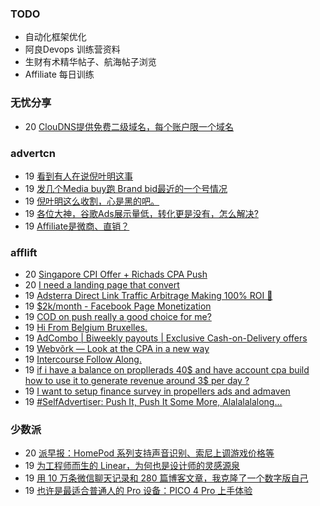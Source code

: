 ### TODO
-  自动化框架优化
-  阿良Devops 训练营资料
-  生财有术精华帖子、航海帖子浏览
-  Affiliate 每日训练

### 无忧分享
<!-- ruyo:START -->
-  20 [ClouDNS提供免费二级域名，每个账户限一个域名](https://51.ruyo.net/18345.html)<!-- ruyo:END -->

### advertcn
<!-- advertcn:START -->
-  19 [看到有人在说倪叶明这事](https://www.advertcn.com/forum.php?mod=viewthread&tid=110003)
-  19 [发几个Media buy跑 Brand bid最近的一个号情况](https://www.advertcn.com/forum.php?mod=viewthread&tid=109999)
-  19 [倪叶明这么收割，心是黑的吧。](https://www.advertcn.com/forum.php?mod=viewthread&tid=109998)
-  19 [各位大神，谷歌Ads展示量低，转化更是没有，怎么解决?](https://www.advertcn.com/forum.php?mod=viewthread&tid=109993)
-  19 [Affiliate是微商、直销？](https://www.advertcn.com/forum.php?mod=viewthread&tid=109991)<!-- advertcn:END -->

### afflift
<!-- afflift:START -->
-  20 [Singapore CPI Offer + Richads CPA Push](https://afflift.com/f/threads/singapore-cpi-offer-richads-cpa-push.10772/)
-  20 [I need a landing page that convert](https://afflift.com/f/threads/i-need-a-landing-page-that-convert.10754/)
-  19 [Adsterra Direct Link Traffic Arbitrage Making 100% ROI 🚀](https://afflift.com/f/threads/adsterra-direct-link-traffic-arbitrage-making-100-roi-%F0%9F%9A%80.10770/)
-  19 [$2k/month - Facebook Page Monetization](https://afflift.com/f/threads/2k-month-facebook-page-monetization.10637/)
-  19 [COD on push really a good choice for me?](https://afflift.com/f/threads/cod-on-push-really-a-good-choice-for-me.10741/)
-  19 [Hi From Belgium Bruxelles.](https://afflift.com/f/threads/hi-from-belgium-bruxelles.10765/)
-  19 [AdCombo | Biweekly payouts | Exclusive Cash-on-Delivery offers](https://afflift.com/f/threads/adcombo-biweekly-payouts-exclusive-cash-on-delivery-offers.3509/)
-  19 [Webvõrk — Look at the CPA in a new way](https://afflift.com/f/threads/webv%C3%B5rk-%E2%80%94-look-at-the-cpa-in-a-new-way.2820/)
-  19 [Intercourse Follow Along.](https://afflift.com/f/threads/intercourse-follow-along.10764/)
-  19 [if i have a balance on propllerads 40$ and have account cpa build how to use it to generate revenue around 3$ per day ?](https://afflift.com/f/threads/if-i-have-a-balance-on-propllerads-40-and-have-account-cpa-build-how-to-use-it-to-generate-revenue-around-3-per-day.10769/)
-  19 [I want to setup finance survey in propellers ads and admaven](https://afflift.com/f/threads/i-want-to-setup-finance-survey-in-propellers-ads-and-admaven.10766/)
-  19 [#SelfAdvertiser: Push It, Push It Some More, Alalalalalong...](https://afflift.com/f/threads/selfadvertiser-push-it-push-it-some-more-alalalalalong.10743/)<!-- afflift:END -->

### 少数派
<!-- sspai:START -->
-  20 [派早报：HomePod 系列支持声音识别、索尼上调游戏价格等](https://sspai.com/post/79383)
-  19 [为工程师而生的 Linear，为何也是设计师的灵感源泉](https://sspai.com/post/79347)
-  19 [用 10 万条微信聊天记录和 280 篇博客文章，我克隆了一个数字版自己](https://sspai.com/post/79230)
-  19 [也许是最适合普通人的 Pro 设备：PICO 4 Pro 上手体验](https://sspai.com/post/79364)<!-- sspai:END -->
